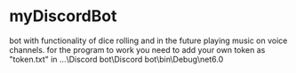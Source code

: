 # myDiscordBot
bot with functionality of dice rolling and in the future playing music on voice channels.
for the program to work you need to add your own token as "token.txt" in ...\Discord bot\Discord bot\bin\Debug\net6.0
